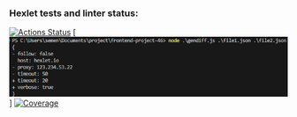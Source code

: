 ### Hexlet tests and linter status:
[![Actions Status](https://github.com/Semikx-x/frontend-project-46/actions/workflows/hexlet-check.yml/badge.svg)](https://github.com/Semikx-x/frontend-project-46/actions)
[![difference](https://github.com/Semikx-x/frontend-project-46/blob/main/screenshots/difference.png)]
[![Coverage](https://sonarcloud.io/api/project_badges/measure?project=Semikx-x_frontend-project-46&metric=coverage)](https://sonarcloud.io/summary/new_code?id=Semikx-x_frontend-project-46)